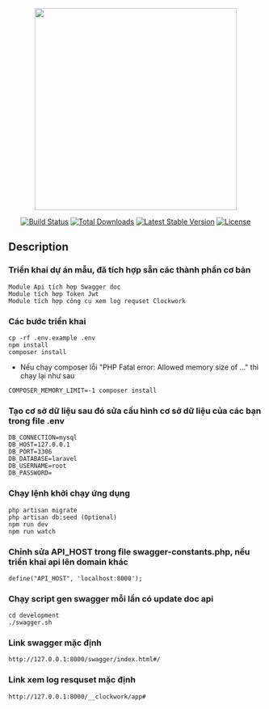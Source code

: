 <p align="center"><a href="https://laravel.com" target="_blank"><img src="https://raw.githubusercontent.com/laravel/art/master/logo-lockup/5%20SVG/2%20CMYK/1%20Full%20Color/laravel-logolockup-cmyk-red.svg" width="400"></a></p>

<p align="center">
<a href="https://travis-ci.org/laravel/framework"><img src="https://travis-ci.org/laravel/framework.svg" alt="Build Status"></a>
<a href="https://packagist.org/packages/laravel/framework"><img src="https://img.shields.io/packagist/dt/laravel/framework" alt="Total Downloads"></a>
<a href="https://packagist.org/packages/laravel/framework"><img src="https://img.shields.io/packagist/v/laravel/framework" alt="Latest Stable Version"></a>
<a href="https://packagist.org/packages/laravel/framework"><img src="https://img.shields.io/packagist/l/laravel/framework" alt="License"></a>
</p>

## Description
### Triển khai dự án mẫu, đã tích hợp sẵn các thành phần cơ bản
```
Module Api tích hợp Swagger doc
Module tích hợp Token Jwt
Module tích hợp công cụ xem log requset Clockwork
```


### Các bước triển khai
```
cp -rf .env.example .env
npm install
composer install
```
- Nếu chạy composer lỗi "PHP Fatal error:  Allowed memory size of ..." thì chạy lại như sau
```
COMPOSER_MEMORY_LIMIT=-1 composer install
```

### Tạo cơ sở dữ liệu sau đó sửa cấu hình cơ sở dữ liệu của các bạn trong file .env
```
DB_CONNECTION=mysql
DB_HOST=127.0.0.1
DB_PORT=3306
DB_DATABASE=laravel
DB_USERNAME=root
DB_PASSWORD=
```

### Chạy lệnh khởi chạy ứng dụng
```
php artisan migrate
php artisan db:seed (Optional)
npm run dev
npm run watch
```

### Chỉnh sửa API_HOST trong file swagger-constants.php, nếu triển khai api lên domain khác
```
define("API_HOST", 'localhost:8000');
```

### Chạy script gen swagger mỗi lần có update doc api
```
cd development
./swagger.sh
```

### Link swagger mặc định
```
http://127.0.0.1:8000/swagger/index.html#/
```
### Link xem log resquset mặc định
```
http://127.0.0.1:8000/__clockwork/app#
```
